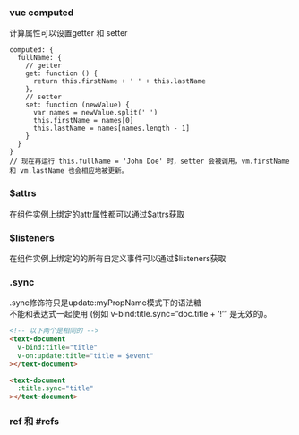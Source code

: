 ### vue computed
计算属性可以设置getter 和 setter
``` JS
computed: {
  fullName: {
    // getter
    get: function () {
      return this.firstName + ' ' + this.lastName
    },
    // setter
    set: function (newValue) {
      var names = newValue.split(' ')
      this.firstName = names[0]
      this.lastName = names[names.length - 1]
    }
  }
}
// 现在再运行 this.fullName = 'John Doe' 时，setter 会被调用，vm.firstName 和 vm.lastName 也会相应地被更新。
```

### $attrs
在组件实例上绑定的attr属性都可以通过$attrs获取

### $listeners
在组件实例上绑定的的所有自定义事件可以通过$listeners获取

### .sync
.sync修饰符只是update:myPropName模式下的语法糖  
不能和表达式一起使用 (例如 v-bind:title.sync=”doc.title + ‘!’” 是无效的)。
``` html
<!-- 以下两个是相同的 -->
<text-document
  v-bind:title="title"
  v-on:update:title="title = $event"
></text-document>

<text-document
  :title.sync="title"
></text-document>
```

### ref 和 #refs 

